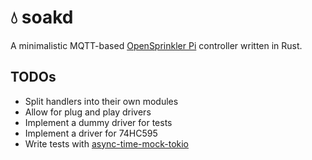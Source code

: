 # 💧 soakd

A minimalistic MQTT-based [OpenSprinkler
Pi](https://opensprinkler.com/product/opensprinkler-pi/) controller
written in Rust.

## TODOs

* Split handlers into their own modules
* Allow for plug and play drivers
* Implement a dummy driver for tests
* Implement a driver for 74HC595
* Write tests with [async-time-mock-tokio](https://crates.io/crates/async-time-mock-tokio)
